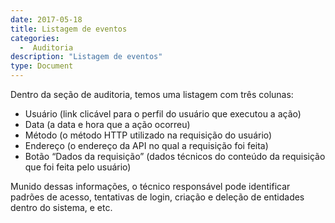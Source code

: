 ```yaml
---
date: 2017-05-18
title: Listagem de eventos
categories:
  -  Auditoria
description: "Listagem de eventos"
type: Document
---
```


Dentro da seção de auditoria, temos uma listagem com três colunas:

- Usuário (link clicável para o perfil do usuário que executou a ação)
- Data (a data e hora que a ação ocorreu)
- Método (o método HTTP utilizado na requisição do usuário)
- Endereço (o endereço da API no qual a requisição foi feita)
- Botão “Dados da requisição” (dados técnicos do conteúdo da requisição que foi feita pelo usuário)

Munido dessas informações, o técnico responsável pode identificar padrões de acesso, tentativas de login, criação e deleção de entidades dentro do sistema, e etc.
